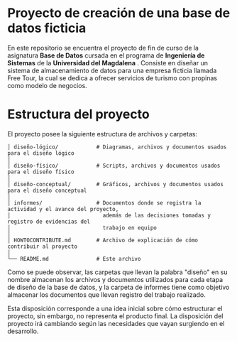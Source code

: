 # Proyecto de creación de una base de datos ficticia
En este repositorio se encuentra el proyecto de fin de curso de la asignatura **Base de Datos** cursada en el programa de **Ingeniería de Sistemas** de la **Universidad del Magdalena** . Consiste en diseñar un sistema de almacenamiento de datos para una empresa ficticia llamada Free Tour, la cual se dedica a ofrecer servicios de turismo con propinas como modelo de negocios.


# Estructura del proyecto
El proyecto posee la siguiente estructura de archivos y carpetas:
```
│ diseño-lógico/            # Diagramas, archivos y documentos usados para el diseño lógico
│
│ diseño-físico/            # Scripts, archivos y documentos usados para el diseño físico
│
│ diseño-conceptual/        # Gráficos, archivos y documentos usados para el diseño conceptual
│
│ informes/                 # Documentos donde se registra la actividad y el avance del proyecto, 
│                             además de las decisiones tomadas y registro de evidencias del 
│                             trabajo en equipo
│
│ HOWTOCONTRIBUTE.md        # Archivo de explicación de cómo contribuir al proyecto
│ 
└── README.md               # Este archivo
```
Como se puede observar, las carpetas que llevan la palabra "diseño" en su nombre almacenan los archivos y documentos utilizados para cada etapa de diseño de la base de datos, y la carpeta de informes tiene como objetivo almacenar los documentos que llevan registro del trabajo realizado.

Esta disposición corresponde a una idea inicial sobre cómo estructurar el proyecto, sin embargo, no representa el producto final. La disposición del proyecto irá cambiando según las necesidades que vayan surgiendo en el desarrollo.
